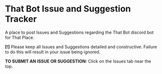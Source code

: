 # That Bot Issue and Suggestion Tracker
A place to post Issues and Suggestions regarding the That Bot discord bot for That Place.

**[!]** Please keep all Issues and Suggestions detailed and constructive. Failure to do this will result in your issue being ignored.

**TO SUBMIT AN ISSUE OR SUGGESTION:**
Click on the Issues tab near the top.